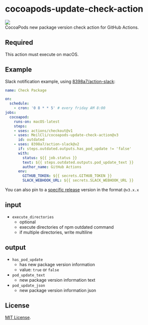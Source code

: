 # cocoapods-update-check-action
![](https://github.com/MeilCli/cocoapods-update-check-action/workflows/CI/badge.svg)  
CocoaPods new package version check action for GitHub Actions.

## Required
This action must execute on macOS.

## Example
Slack notification example, using [8398a7/action-slack](https://github.com/8398a7/action-slack):

```yaml
name: Check Package

on: 
  schedule:
    - cron: '0 8 * * 5' # every friday AM 8:00
jobs:
  cocoapod:
    runs-on: macOS-latest
    steps:
    - uses: actions/checkout@v1
    - uses: MeilCli/cocoapods-update-check-action@v3
      id: outdated
    - uses: 8398a7/action-slack@v2
      if: steps.outdated.outputs.has_pod_update != 'false'
      with:
        status: ${{ job.status }}
        text: ${{ steps.outdated.outputs.pod_update_text }}
        author_name: GitHub Actions
      env:
        GITHUB_TOKEN: ${{ secrets.GITHUB_TOKEN }}
        SLACK_WEBHOOK_URL: ${{ secrets.SLACK_WEBHOOK_URL }}
```
You can also pin to a [specific release](https://github.com/MeilCli/cocoapods-update-check-action/releases) version in the format `@v3.x.x`

## input
- `execute_directories`
  - optional
  - execute directories of npm outdated command
  - if multiple directories, write multiline

## output
- `has_pod_update`
  - has new package version information
  - value: `true` or `false`
- `pod_update_text`
  - new package version information text
- `pod_update_json`
  - new package version information json

## License
[MIT License](LICENSE).
